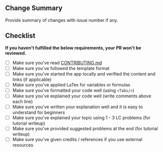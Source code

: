 ## Change Summary

Provide summary of changes with issue number if any.

## Checklist

**If you haven't fulfilled the below requirements, your PR won't be reviewed.**

- [ ] Make sure you've read [CONTRIBUTING.md](https://github.com/wingkwong/leetcode-the-hard-way/blob/main/CONTRIBUTING.md) 
- [ ] Make sure you've followed the template format
- [ ] Make sure you've started the app locally and verified the content and links (if applicable)
- [ ] Make sure you've applied LaTex for variables or formulas
- [ ] Make sure you've formatted your code well (using `<Tabs/>`)
- [ ] Make sure you've explained your code well (write comments above each line)
- [ ] Make sure you've written your explanation well and it is easy to understand for beginners
- [ ] Make sure you've explained your topic using 1 - 3 LC problems (for tutorial writeup)
- [ ] Make sure you've provided suggested problems at the end (for tutorial writeup)
- [ ] Make sure you've given credits / references if you use external resources